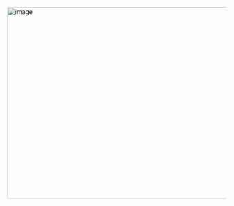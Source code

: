 <img width="1100" height="440" alt="image" src="https://github.com/user-attachments/assets/03436367-604a-410b-86ae-3a5185c53b69" />
